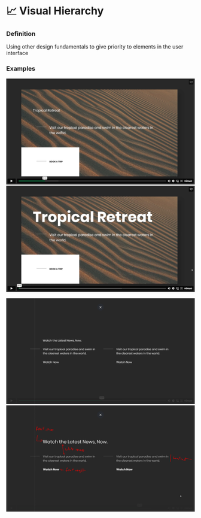 # 📈 Visual Hierarchy

### Definition

Using other design fundamentals to give priority to elements in the user interface

### Examples

![](<../.gitbook/assets/image (19).png>)![](<../.gitbook/assets/image (5).png>)

![](<../.gitbook/assets/image (17).png>)![](<../.gitbook/assets/image (2).png>)
